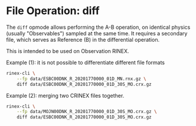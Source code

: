 File Operation: diff
====================

The `diff` opmode allows performing the A-B operation, on identical physics (usually "Observables")
sampled at the same time. It requires a secondary file, which serves as Reference (B) in the differential operation.

This is intended to be used on Observation RINEX.

Example (1): it is not possible to differentiate different file formats

```bash
rinex-cli \
    --fp data/ESBC00DNK_R_20201770000_01D_MN.rnx.gz \
    diff data/ESBC00DNK_R_20201770000_01D_30S_MO.crx.gz
```

Example (2): merging two CRINEX files together.

```bash
rinex-cli \
    --fp data/MOJN00DNK_R_20201770000_01D_30S_MO.crx.gz \
    diff data/ESBC00DNK_R_20201770000_01D_30S_MO.crx.gz
```
